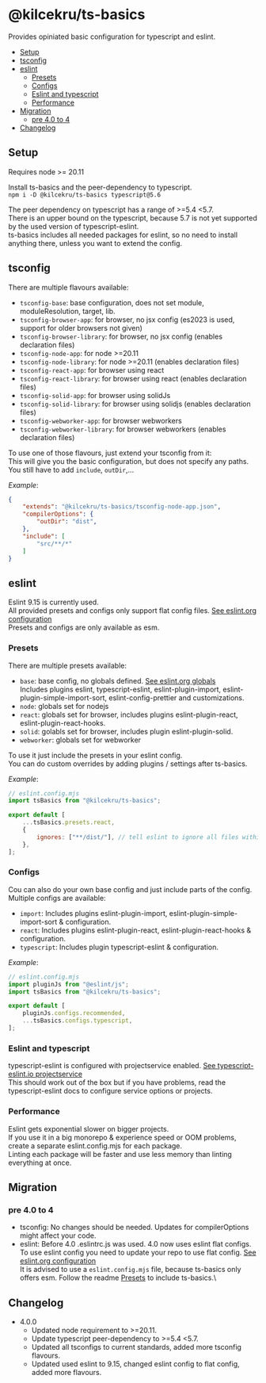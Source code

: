 # @kilcekru/ts-basics

Provides opiniated basic configuration for typescript and eslint.

- [Setup](#setup)
- [tsconfig](#tsconfig)
- [eslint](#eslint)
	- [Presets](#presets)
	- [Configs](#configs)
	- [Eslint and typescript](#eslint-and-typescript)
	- [Performance](#performance)
- [Migration](#migration)
	- [pre 4.0 to 4](#pre-40-to-4)
- [Changelog](#changelog)

## Setup

Requires node >= 20.11

Install ts-basics and the peer-dependency to typescript.\
`npm i -D @kilcekru/ts-basics typescript@5.6`

The peer dependency on typescript has a range of >=5.4 <5.7.\
There is an upper bound on the typescript, because 5.7 is not yet supported by the used version of typescript-eslint.\
ts-basics includes all needed packages for eslint, so no need to install anything there, unless you want to extend the config.

## tsconfig

There are multiple flavours available:
- `tsconfig-base`: base configuration, does not set module, moduleResolution, target, lib.
- `tsconfig-browser-app`: for browser, no jsx config (es2023 is used, support for older browsers not given)
- `tsconfig-browser-library`: for browser, no jsx config (enables declaration files)
- `tsconfig-node-app`: for node >=20.11
- `tsconfig-node-library`: for node >=20.11 (enables declaration files)
- `tsconfig-react-app`: for browser using react
- `tsconfig-react-library`: for browser using react (enables declaration files)
- `tsconfig-solid-app`: for browser using solidJs
- `tsconfig-solid-library`: for browser using solidjs (enables declaration files)
- `tsconfig-webworker-app`: for browser webworkers
- `tsconfig-webworker-library`: for browser webworkers (enables declaration files)

To use one of those flavours, just extend your tsconfig from it:  
This will give you the basic configuration, but does not specify any paths.  
You still have to add `include`, `outDir`,...

*Example*:
```json
{
	"extends": "@kilcekru/ts-basics/tsconfig-node-app.json",
	"compilerOptions": {
		"outDir": "dist",
	},
	"include": [
		"src/**/*"
	]
}
```

## eslint

Eslint 9.15 is currently used.\
All provided presets and configs only support flat config files. [See eslint.org configuration](https://eslint.org/docs/latest/use/configure/configuration-files)\
Presets and configs are only available as esm.

### Presets

There are multiple presets available:
- `base`: base config, no globals defined. [See eslint.org globals](https://eslint.org/docs/latest/use/configure/language-options#specifying-globals)\
  Includes plugins eslint, typescript-eslint, eslint-plugin-import, eslint-plugin-simple-import-sort, eslint-config-prettier and customizations.
- `node`: globals set for nodejs
- `react`: globals set for browser, includes plugins eslint-plugin-react, eslint-plugin-react-hooks.
- `solid`: golabls set for browser, includes plugin eslint-plugin-solid.
- `webworker`: globals set for webworker

To use it just include the presets in your eslint config.\
You can do custom overrides by adding plugins / settings after ts-basics.

*Example*:
```js
// eslint.config.mjs
import tsBasics from "@kilcekru/ts-basics";

export default [
	...tsBasics.presets.react,
	{
		ignores: ["**/dist/"], // tell eslint to ignore all files within folders called dist
	},
];
```

### Configs

Cou can also do your own base config and just include parts of the config.\
Multiple configs are available:
- `import`: Includes plugins eslint-plugin-import, eslint-plugin-simple-import-sort & configuration.
- `react`: Includes plugins eslint-plugin-react, eslint-plugin-react-hooks & configuration.
- `typescript`: Includes plugin typescript-eslint & configuration.

*Example*:
```js
// eslint.config.mjs
import pluginJs from "@eslint/js";
import tsBasics from "@kilcekru/ts-basics";

export default [
	pluginJs.configs.recommended,
	...tsBasics.configs.typescript,
];
```

### Eslint and typescript
typescript-eslint is configured with projectservice enabled. [See typescript-eslint.io projectservice](https://typescript-eslint.io/packages/parser/#projectservice)\
This should work out of the box but if you have problems, read the typescript-eslint docs to configure service options or projects.

### Performance
Eslint gets exponential slower on bigger projects.  
If you use it in a big monorepo & experience speed or OOM problems, create a separate eslint.config.mjs for each package.  
Linting each package will be faster and use less memory than linting everything at once.

## Migration

### pre 4.0 to 4

- tsconfig: No changes should be needed. Updates for compilerOptions might affect your code. 
- eslint: Before 4.0 .eslintrc.js was used. 4.0 now uses eslint flat configs.\
  To use eslint config you need to update your repo to use flat config. [See eslint.org configuration](https://eslint.org/docs/latest/use/configure/configuration-files)\
	It is advised to use a `eslint.config.mjs` file, because ts-basics only offers esm.
	Follow the readme [Presets](#presets) to include ts-basics.\

## Changelog
- 4.0.0
  - Updated node requirement to >=20.11.
  - Update typescript peer-dependency to >=5.4 <5.7.
  - Updated all tsconfigs to current standards, added more tsconfig flavours.
  - Updated used eslint to 9.15, changed eslint config to flat config, added more flavours.